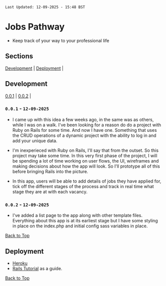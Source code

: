 `Last Updated: 12-09-2025 - 15:48 BST`

# Jobs Pathway
  + Keep track of your way to your professional life

## Sections 

[Development](#development) | 
[Deployment](#deployment) |

## 

## Development

[0.0.1](#001) | [0.0.2](#002) |

### `0.0.1` - `12-09-2025`

  + I came up with this idea a few weeks ago, in the same was as others, while I was on a walk. I've been looking for a reason do do a project with Ruby on Rails for some time. And now I have one. Something that uses the CRUD operations of a dynamic project with the ability to log in and add your unique data.

  + I'm inexperieced with Ruby on Rails, I'll say that from the outset. So this project may take some time. In this very first phase of the project, I will be spending a lot of time working on user flows, the UI, wireframes and making decisions about how the app will look. So I'll prototype all of this before bringing Rails into the picture.

  + In this app, users will be able to add details of jobs they have applied for, tick off the different stages of the process and track in real time what stage they are at with each vacancy.

### `0.0.2` - `12-09-2025`

  + I've added a list page to the app along with other template files. Everything about this app is at its earliest stage but I have some styling in place on the index.php and initial config sass variables in place.

[Back to Top](#development)

## Deployment

+ [Heroku](https://www.heroku.com/)
+ [Rails Tutorial](https://www.railstutorial.org/book) as a guide.


[Back to Top](#sections)